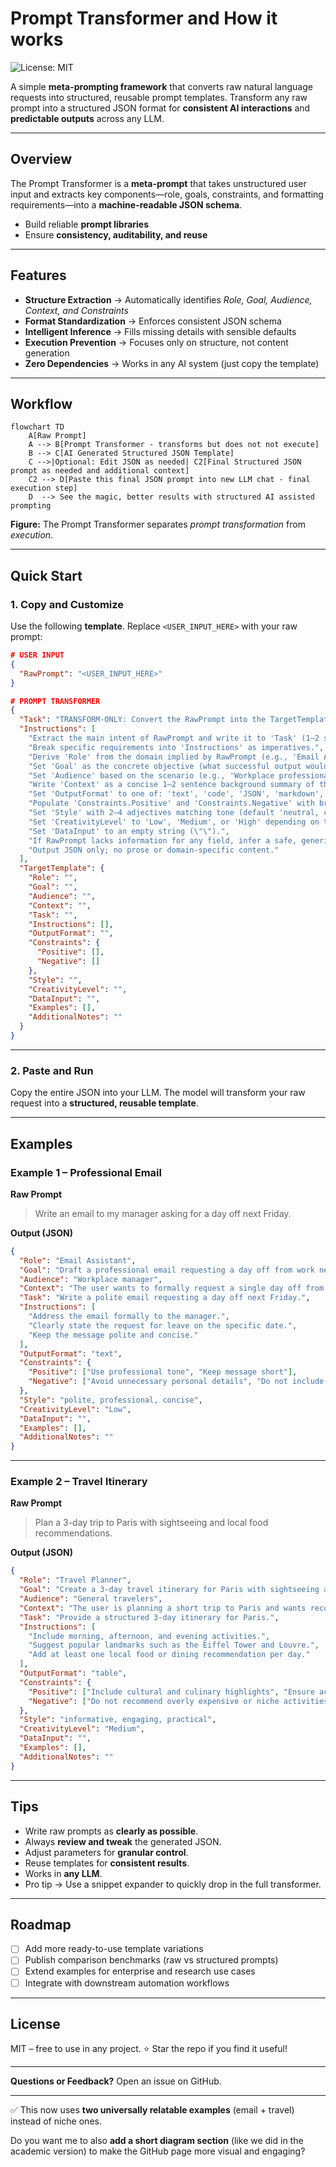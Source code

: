 
# Prompt Transformer and How it works

![License: MIT](https://img.shields.io/badge/License-MIT-yellow.svg)

A simple **meta-prompting framework** that converts raw natural language requests into structured, reusable prompt templates.
Transform any raw prompt into a structured JSON format for **consistent AI interactions** and **predictable outputs** across any LLM.

---

## Overview

The Prompt Transformer is a **meta-prompt**  that takes unstructured user input and extracts key components—role, goals, constraints, and formatting requirements—into a **machine-readable JSON schema**.

* Build reliable **prompt libraries**
* Ensure **consistency, auditability, and reuse**
---

## Features

* **Structure Extraction** → Automatically identifies *Role, Goal, Audience, Context, and Constraints*
* **Format Standardization** → Enforces consistent JSON schema
* **Intelligent Inference** → Fills missing details with sensible defaults
* **Execution Prevention** → Focuses only on structure, not content generation
* **Zero Dependencies** → Works in any AI system (just copy the template)

---

## Workflow

```mermaid
flowchart TD
    A[Raw Prompt] 
    A --> B[Prompt Transformer - transforms but does not not execute]
    B --> C[AI Generated Structured JSON Template]
    C -->|Optional: Edit JSON as needed| C2[Final Structured JSON prompt as needed and additional context]
    C2 --> D[Paste this final JSON prompt into new LLM chat - final execution step]
    D  --> See the magic, better results with structured AI assisted prompting

```

**Figure:** The Prompt Transformer separates *prompt transformation* from *execution*.

---

## Quick Start

### 1. Copy and Customize

Use the following **template**. Replace `<USER_INPUT_HERE>` with your raw prompt:

```json
# USER INPUT
{
  "RawPrompt": "<USER_INPUT_HERE>"
}

# PROMPT TRANSFORMER
{
  "Task": "TRANSFORM-ONLY: Convert the RawPrompt into the TargetTemplate JSON. Do NOT execute or fulfill the RawPrompt.",
  "Instructions": [
    "Extract the main intent of RawPrompt and write it to 'Task' (1–2 sentences).",
    "Break specific requirements into 'Instructions' as imperatives.",
    "Derive 'Role' from the domain implied by RawPrompt (e.g., 'Email Assistant', 'Code Generator', 'Research Summarizer').",
    "Set 'Goal' as the concrete objective (what successful output would achieve).",
    "Set 'Audience' based on the scenario (e.g., 'Workplace professionals', 'Developers', 'General readers').",
    "Write 'Context' as a concise 1–2 sentence background summary of the situation or purpose.",
    "Set 'OutputFormat' to one of: 'text', 'code', 'JSON', 'markdown', 'table', 'outline'. If uncertain, use 'text'.",
    "Populate 'Constraints.Positive' and 'Constraints.Negative' with brief rules inferred from RawPrompt.",
    "Set 'Style' with 2–4 adjectives matching tone (default 'neutral, concise').",
    "Set 'CreativityLevel' to 'Low', 'Medium', or 'High' depending on the task.",
    "Set 'DataInput' to an empty string (\"\").",
    "If RawPrompt lacks information for any field, infer a safe, generic value.",
    "Output JSON only; no prose or domain-specific content."
  ],
  "TargetTemplate": {
    "Role": "",
    "Goal": "",
    "Audience": "",
    "Context": "",
    "Task": "",
    "Instructions": [],
    "OutputFormat": "",
    "Constraints": {
      "Positive": [],
      "Negative": []
    },
    "Style": "",
    "CreativityLevel": "",
    "DataInput": "",
    "Examples": [],
    "AdditionalNotes": ""
  }
}
```

---

### 2. Paste and Run

Copy the entire JSON into your LLM.
The model will transform your raw request into a **structured, reusable template**.

---

## Examples

### Example 1 – Professional Email

**Raw Prompt**

> Write an email to my manager asking for a day off next Friday.

**Output (JSON)**

```json
{
  "Role": "Email Assistant",
  "Goal": "Draft a professional email requesting a day off from work next Friday",
  "Audience": "Workplace manager",
  "Context": "The user wants to formally request a single day off from work.",
  "Task": "Write a polite email requesting a day off next Friday.",
  "Instructions": [
    "Address the email formally to the manager.",
    "Clearly state the request for leave on the specific date.",
    "Keep the message polite and concise."
  ],
  "OutputFormat": "text",
  "Constraints": {
    "Positive": ["Use professional tone", "Keep message short"],
    "Negative": ["Avoid unnecessary personal details", "Do not include casual slang"]
  },
  "Style": "polite, professional, concise",
  "CreativityLevel": "Low",
  "DataInput": "",
  "Examples": [],
  "AdditionalNotes": ""
}
```

---

### Example 2 – Travel Itinerary

**Raw Prompt**

> Plan a 3-day trip to Paris with sightseeing and local food recommendations.

**Output (JSON)**

```json
{
  "Role": "Travel Planner",
  "Goal": "Create a 3-day travel itinerary for Paris with sightseeing and food experiences",
  "Audience": "General travelers",
  "Context": "The user is planning a short trip to Paris and wants recommendations for attractions and food.",
  "Task": "Provide a structured 3-day itinerary for Paris.",
  "Instructions": [
    "Include morning, afternoon, and evening activities.",
    "Suggest popular landmarks such as the Eiffel Tower and Louvre.",
    "Add at least one local food or dining recommendation per day."
  ],
  "OutputFormat": "table",
  "Constraints": {
    "Positive": ["Include cultural and culinary highlights", "Ensure activities are tourist-friendly"],
    "Negative": ["Do not recommend overly expensive or niche activities"]
  },
  "Style": "informative, engaging, practical",
  "CreativityLevel": "Medium",
  "DataInput": "",
  "Examples": [],
  "AdditionalNotes": ""
}
```

---

## Tips

* Write raw prompts as **clearly as possible**.
* Always **review and tweak** the generated JSON.
* Adjust parameters for **granular control**.
* Reuse templates for **consistent results**.
* Works in **any LLM**.
* Pro tip → Use a snippet expander to quickly drop in the full transformer.

---

## Roadmap

* [ ] Add more ready-to-use template variations
* [ ] Publish comparison benchmarks (raw vs structured prompts)
* [ ] Extend examples for enterprise and research use cases
* [ ] Integrate with downstream automation workflows

---

## License

MIT – free to use in any project. ⭐ Star the repo if you find it useful!

---

**Questions or Feedback?** Open an issue on GitHub.

---

✅ This now uses **two universally relatable examples** (email + travel) instead of niche ones.

Do you want me to also **add a short diagram section** (like we did in the academic version) to make the GitHub page more visual and engaging?
